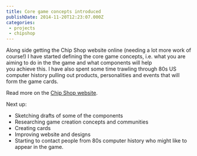 ```yaml
---
title: Core game concepts introduced
publishDate: 2014-11-20T12:23:07.000Z
categories:
 - projects
 - chipshop
---
```


Along side getting the Chip Shop website online (needing a lot more work of course!) I have started defining the core game concepts, i.e. what you are aiming to do in the the game and what components will help you achieve this. I have also spent some time trawling through 80s US computer history pulling out products, personalities and events that will form the game cards.

Read more on the <a href="https://chipshopgame.com/" target="_blank">Chip Shop website</a>.

Next up:<ul><li>Sketching drafts of some of the components</li><li>Researching game creation concepts and communities</li><li>Creating cards</li><li>Improving website and designs</li><li>Starting to contact people from 80s computer history who might like to appear in the game.</li></ul>
